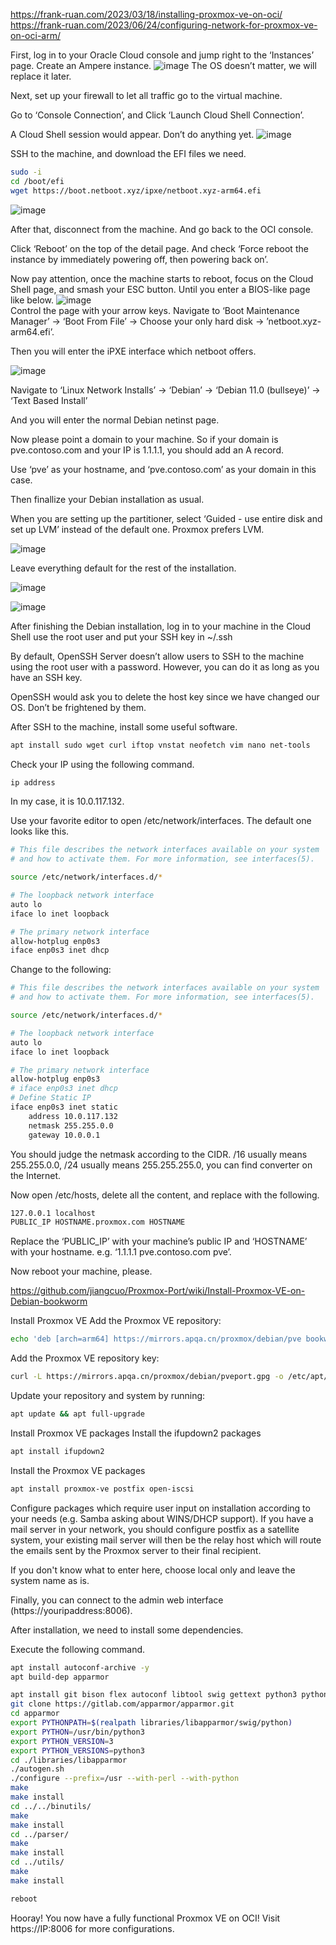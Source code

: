 https://frank-ruan.com/2023/03/18/installing-proxmox-ve-on-oci/ \
https://frank-ruan.com/2023/06/24/configuring-network-for-proxmox-ve-on-oci-arm/

First, log in to your Oracle Cloud console and jump right to the ‘Instances’ page. Create an Ampere instance.
![image](https://github.com/user-attachments/assets/81901937-83dc-411a-a106-46035069dc74)
The OS doesn’t matter, we will replace it later.

Next, set up your firewall to let all traffic go to the virtual machine.

Go to ‘Console Connection’, and Click ‘Launch Cloud Shell Connection’.

A Cloud Shell session would appear. Don’t do anything yet.
![image](https://github.com/user-attachments/assets/8d5edb75-cb16-48d1-95fa-b1efed76ac59)

SSH to the machine, and download the EFI files we need.

```bash
sudo -i
cd /boot/efi
wget https://boot.netboot.xyz/ipxe/netboot.xyz-arm64.efi
```
![image](https://github.com/user-attachments/assets/86d75c8d-1bb6-433d-a364-0281fd3e42a4)

After that, disconnect from the machine. And go back to the OCI console.

Click ‘Reboot’ on the top of the detail page. And check ‘Force reboot the instance by immediately powering off, then powering back on’.

Now pay attention, once the machine starts to reboot, focus on the Cloud Shell page, and smash your ESC button. Until you enter a BIOS-like page like below.
![image](https://github.com/user-attachments/assets/f6997145-1f7c-4b74-8968-804f61c97936) \
Control the page with your arrow keys. Navigate to ‘Boot Maintenance Manager’ -> ‘Boot From File’ -> Choose your only hard disk -> ’netboot.xyz-arm64.efi’.

Then you will enter the iPXE interface which netboot offers.

![image](https://github.com/user-attachments/assets/14eb000a-4f75-4912-b583-103924c93a83)

Navigate to ‘Linux Network Installs’ -> ‘Debian’ -> ‘Debian 11.0 (bullseye)’ -> ‘Text Based Install’

And you will enter the normal Debian netinst page.

Now please point a domain to your machine. So if your domain is pve.contoso.com and your IP is 1.1.1.1, you should add an A record.

Use ‘pve’ as your hostname, and ‘pve.contoso.com’ as your domain in this case.

Then finallize your Debian installation as usual.

When you are setting up the partitioner, select ‘Guided - use entire disk and set up LVM’ instead of the default one. Proxmox prefers LVM.

![image](https://github.com/user-attachments/assets/ba40e7cd-d708-4121-89b4-bdf59830514c)

Leave everything default for the rest of the installation.

![image](https://github.com/user-attachments/assets/cdc383f4-0052-4221-9317-d35628f6809c)

![image](https://github.com/user-attachments/assets/8200f7fc-07b4-4e2b-b50c-1586c06c9cfe)

After finishing the Debian installation, log in to your machine in the Cloud Shell use the root user and put your SSH key in ~/.ssh

By default, OpenSSH Server doesn’t allow users to SSH to the machine using the root user with a password. However, you can do it as long as you have an SSH key.

OpenSSH would ask you to delete the host key since we have changed our OS. Don’t be frightened by them.

After SSH to the machine, install some useful software.

```bash
apt install sudo wget curl iftop vnstat neofetch vim nano net-tools
```

Check your IP using the following command.
```bash
ip address
```
In my case, it is 10.0.117.132.

Use your favorite editor to open /etc/network/interfaces. The default one looks like this.

```bash
# This file describes the network interfaces available on your system
# and how to activate them. For more information, see interfaces(5).

source /etc/network/interfaces.d/*

# The loopback network interface
auto lo
iface lo inet loopback

# The primary network interface
allow-hotplug enp0s3
iface enp0s3 inet dhcp
```
Change to the following:
```bash
# This file describes the network interfaces available on your system
# and how to activate them. For more information, see interfaces(5).

source /etc/network/interfaces.d/*

# The loopback network interface
auto lo
iface lo inet loopback

# The primary network interface
allow-hotplug enp0s3
# iface enp0s3 inet dhcp
# Define Static IP
iface enp0s3 inet static
	address 10.0.117.132
	netmask 255.255.0.0
	gateway 10.0.0.1
```
You should judge the netmask according to the CIDR. /16 usually means 255.255.0.0, /24 usually means 255.255.255.0, you can find converter on the Internet.

Now open /etc/hosts, delete all the content, and replace with the following.
```bash
127.0.0.1 localhost
PUBLIC_IP HOSTNAME.proxmox.com HOSTNAME
```
Replace the ‘PUBLIC_IP’ with your machine’s public IP and ‘HOSTNAME’ with your hostname. e.g. ‘1.1.1.1 pve.contoso.com pve’.

Now reboot your machine, please.

https://github.com/jiangcuo/Proxmox-Port/wiki/Install-Proxmox-VE-on-Debian-bookworm

Install Proxmox VE
Add the Proxmox VE repository:
```bash
echo 'deb [arch=arm64] https://mirrors.apqa.cn/proxmox/debian/pve bookworm port'>/etc/apt/sources.list.d/pveport.list
```
Add the Proxmox VE repository key:
```bash
curl -L https://mirrors.apqa.cn/proxmox/debian/pveport.gpg -o /etc/apt/trusted.gpg.d/pveport.gpg 
```
Update your repository and system by running:
```bash
apt update && apt full-upgrade
```
Install Proxmox VE packages
Install the ifupdown2 packages
```bash
apt install ifupdown2
```
Install the Proxmox VE packages
```bash
apt install proxmox-ve postfix open-iscsi
```
Configure packages which require user input on installation according to your needs (e.g. Samba asking about WINS/DHCP support). If you have a mail server in your network, you should configure postfix as a satellite system, your existing mail server will then be the relay host which will route the emails sent by the Proxmox server to their final recipient.

If you don't know what to enter here, choose local only and leave the system name as is.

Finally, you can connect to the admin web interface (https://youripaddress:8006).

After installation, we need to install some dependencies.

Execute the following command.
```bash
apt install autoconf-archive -y
apt build-dep apparmor
```

```bash
apt install git bison flex autoconf libtool swig gettext python3 python3-dev python3-pip -y
git clone https://gitlab.com/apparmor/apparmor.git
cd apparmor
export PYTHONPATH=$(realpath libraries/libapparmor/swig/python)
export PYTHON=/usr/bin/python3
export PYTHON_VERSION=3
export PYTHON_VERSIONS=python3
cd ./libraries/libapparmor
./autogen.sh
./configure --prefix=/usr --with-perl --with-python
make
make install
cd ../../binutils/
make
make install
cd ../parser/
make
make install
cd ../utils/
make
make install

reboot
```
Hooray!
You now have a fully functional Proxmox VE on OCI! Visit https://IP:8006 for more configurations.
